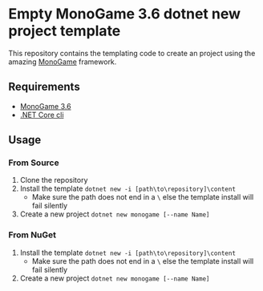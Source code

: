 # Empty MonoGame 3.6 dotnet new project template

This repository contains the templating code to create an project using the amazing [MonoGame](http://www.monogame.net/) framework.

## Requirements
* [MonoGame 3.6](http://www.monogame.net/2017/03/01/monogame-3-6/)
* [.NET Core cli](https://www.microsoft.com/net/core#windowsvs2017)

## Usage
### From Source
1. Clone the repository
2. Install the template ```dotnet new -i [path\to\repository]\content```
    * Make sure the path does not end in a ```\``` else the template install will fail silently
3. Create a new project ```dotnet new monogame [--name Name]```

### From NuGet
1. Install the template ```dotnet new -i [path\to\repository]\content```
    * Make sure the path does not end in a ```\``` else the template install will fail silently
2. Create a new project ```dotnet new monogame [--name Name]```